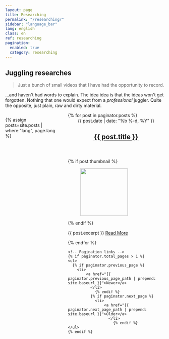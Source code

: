```yaml
---
layout: page
title: Researching
permalink: "/researching/"
sidebar: "language_bar"
lang: english
class: en
ref: researching
pagination:
  enabled: true
  category: researching
--- 
```


## Juggling researches

> Just a bunch of small videos that I have had the opportunity to record.

...and haven't had words to explain. The idea idea is that the ideas won't get forgotten. Nothing that one would expect from a _professional_ juggler. Quite the opposite, just plain, raw and dirty material.

 
<!-- start of pagination -->

<div class="small-12 columns wraptainer">

{% assign posts=site.posts | where:"lang", page.lang %}	

<div class="roll page-content">
    {% for post in paginator.posts %}
        <header>
                <span class="post-meta">{{ post.date | date: "%b %-d, %Y" }}</span>
                <h2>
                    <a class="post-link" href="{{ post.url }}">{{ post.title }}</a>
                </h2>
        </header>
        <article>
        {% if post.thumbnail %}
            <a href="{{ site.url }}{{ post.url }}">
                <figure>
                    <img src="{{ post.thumbnail }}" class="thumb" width="150px" height="150px" />
                </figure>
            </a>
        {% endif %}
                <p>{{ post.excerpt }}  <a href="{{ post.url }}">Read More</a></p>
        </article>
    {% endfor %}

    <!-- Pagination links -->
    {% if paginator.total_pages > 1 %}
    <ul>
	  {% if paginator.previous_page %}
	    <li>
		    <a href="{{ paginator.previous_page_path | prepend: site.baseurl }}">Newer</a>
		      </li>
		        {% endif %}
			  {% if paginator.next_page %}
			    <li>
				    <a href="{{ paginator.next_page_path | prepend: site.baseurl }}">Older</a>
				      </li>
				        {% endif %}
    </ul>
    {% endif %}

</div>
